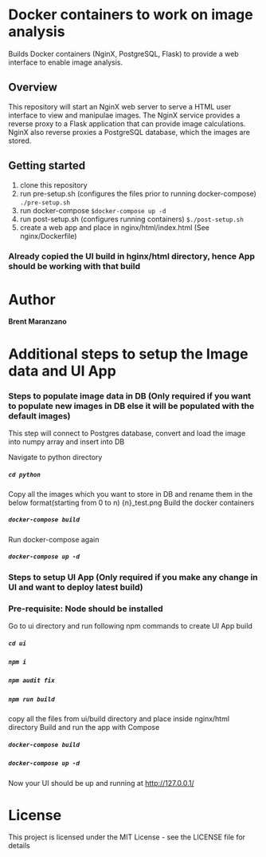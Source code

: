 # Docker containers to work on image analysis
Builds Docker containers (NginX, PostgreSQL, Flask) to provide
a web interface to enable image analysis.

## Overview
This repository will start an NginX web server to serve a HTML user interface
to view and manipulae images. The NginX service provides a reverse proxy
to a Flask application that can provide image calculations. NginX also reverse
proxies a PostgreSQL database, which the images are stored.

## Getting started
1. clone this repository
2. run pre-setup.sh (configures the files prior to running docker-compose)
`./pre-setup.sh`
2. run docker-compose
`$docker-compose up -d`
3. run post-setup.sh (configures running containers)
`$./post-setup.sh`
4. create a web app and place in nginx/html/index.html (See nginx/Dockerfile)
### Already copied the UI build in hginx/html directory, hence App should be working with that build

# Author

**Brent Maranzano**

# Additional steps to setup the Image data and UI App

### Steps to populate image data in DB (Only required if you want to populate new images in DB else it will be populated with the default images)
This step will connect to Postgres database, convert and load the image into
numpy array and insert into DB

Navigate to python directory
##### `cd python`
Copy all the images which you want to store in DB and rename them in the below format(starting from 0 to n)
{n}_test.png
Build the docker containers
##### `docker-compose build`
Run docker-compose again
##### `docker-compose up -d`

### Steps to setup UI App (Only required if you make any change in UI and want to deploy latest build)
### Pre-requisite: Node should be installed
Go to ui directory and run following npm commands to create UI App build
##### `cd ui`
##### `npm i`
##### `npm audit fix`
##### `npm run build`
copy all the files from ui/build directory and place inside nginx/html directory
Build and run the app with Compose
##### `docker-compose build`
##### `docker-compose up -d`
Now your UI should be up and running at http://127.0.0.1/

# License

This project is licensed under the MIT License - see the LICENSE file for details
